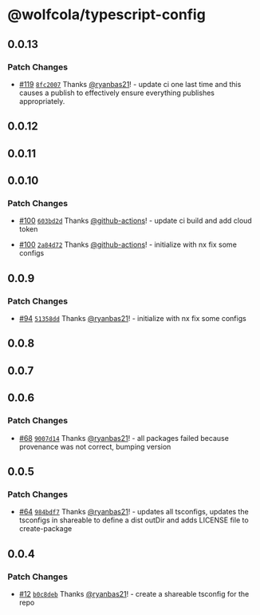 # @wolfcola/typescript-config

## 0.0.13

### Patch Changes

- [#119](https://github.com/ryanbas21/wolfcola-monorepo/pull/119) [`8fc2007`](https://github.com/ryanbas21/wolfcola-monorepo/commit/8fc20070b9053ddc8b0f1838c260531bbd7d3a90) Thanks [@ryanbas21](https://github.com/ryanbas21)! - update ci one last time and this causes a publish to effectively ensure everything publishes appropriately.

## 0.0.12

## 0.0.11

## 0.0.10

### Patch Changes

- [#100](https://github.com/ryanbas21/wolfcola-monorepo/pull/100) [`603bd2d`](https://github.com/ryanbas21/wolfcola-monorepo/commit/603bd2d14b608bbe67307f89f7ca94470e3c4628) Thanks [@github-actions](https://github.com/apps/github-actions)! - update ci build and add cloud token

- [#100](https://github.com/ryanbas21/wolfcola-monorepo/pull/100) [`2a84d72`](https://github.com/ryanbas21/wolfcola-monorepo/commit/2a84d727d34ee09b2dc3e680a8b63da1d9bd0c1f) Thanks [@github-actions](https://github.com/apps/github-actions)! - initialize with nx fix some configs

## 0.0.9

### Patch Changes

- [#94](https://github.com/ryanbas21/wolfcola-monorepo/pull/94) [`51358dd`](https://github.com/ryanbas21/wolfcola-monorepo/commit/51358dd3166d2bfa707c1e2655da24d76a9e7f1c) Thanks [@ryanbas21](https://github.com/ryanbas21)! - initialize with nx fix some configs

## 0.0.8

## 0.0.7

## 0.0.6

### Patch Changes

- [#68](https://github.com/ryanbas21/wolfcola-monorepo/pull/68) [`9007d14`](https://github.com/ryanbas21/wolfcola-monorepo/commit/9007d140087d9337d5fc47c4990ea917c472cf5e) Thanks [@ryanbas21](https://github.com/ryanbas21)! - all packages failed because provenance was not correct, bumping version

## 0.0.5

### Patch Changes

- [#64](https://github.com/ryanbas21/wolfcola-monorepo/pull/64) [`984bdf7`](https://github.com/ryanbas21/wolfcola-monorepo/commit/984bdf7710b100bfd42a8ef6379241b17b8c3c20) Thanks [@ryanbas21](https://github.com/ryanbas21)! - updates all tsconfigs, updates the tsconfigs in shareable to define a dist outDir and adds LICENSE file to create-package

## 0.0.4

### Patch Changes

- [#12](https://github.com/ryanbas21/wolfcola-monorepo/pull/12) [`b0c8deb`](https://github.com/ryanbas21/wolfcola-monorepo/commit/b0c8debefeb7df486871e2bb57e917240e512082) Thanks [@ryanbas21](https://github.com/ryanbas21)! - create a shareable tsconfig for the repo
